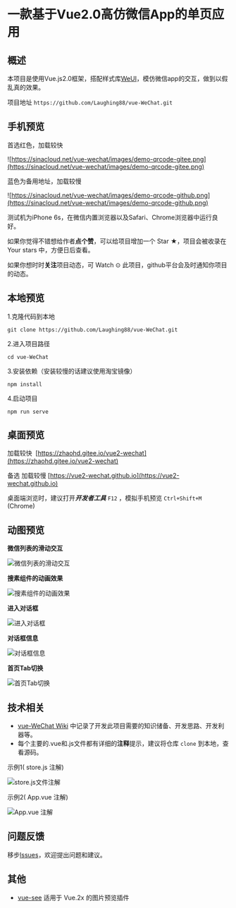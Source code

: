 # 一款基于Vue2.0高仿微信App的单页应用

## 概述

本项目是使用Vue.js2.0框架，搭配样式库[WeUI](https://weui.io/)，模仿微信app的交互，做到以假乱真的效果。

项目地址 `https://github.com/Laughing88/vue-WeChat.git`

## 手机预览

首选红色，加载较快

![https://sinacloud.net/vue-wechat/images/demo-qrcode-gitee.png](https://sinacloud.net/vue-wechat/images/demo-qrcode-gitee.png)

蓝色为备用地址，加载较慢

![https://sinacloud.net/vue-wechat/images/demo-qrcode-github.png](https://sinacloud.net/vue-wechat/images/demo-qrcode-github.png)

测试机为iPhone 6s，在微信内置浏览器以及Safari、Chrome浏览器中运行良好。

如果你觉得不错想给作者**点个赞**，可以给项目增加一个 Star ★，项目会被收录在 Your stars 中，方便日后查看。

如果你想时时**关注**项目动态，可 Watch ⊙ 此项目，github平台会及时通知你项目的动态。

## 本地预览

1.克隆代码到本地

``` 
git clone https://github.com/Laughing88/vue-WeChat.git
```

2.进入项目路径

``` 
cd vue-WeChat
```

3.安装依赖（安装较慢的话建议使用淘宝镜像）

``` 
npm install
```

4.启动项目

``` 
npm run serve
```

## 桌面预览

加载较快  [https://zhaohd.gitee.io/vue2-wechat](https://zhaohd.gitee.io/vue2-wechat)

备选 加载较慢 [https://vue2-wechat.github.io](https://vue2-wechat.github.io)

桌面端浏览时，建议打开***开发者工具*** `F12` ，模拟手机预览 `Ctrl+Shift+M` (Chrome)

## 动图预览

**微信列表的滑动交互**

![微信列表的滑动交互](./src/assets/images/gif/msg-operate.gif)

**搜素组件的动画效果**

![搜素组件的动画效果](./src/assets/images/gif/search-active.gif)

**进入对话框**

![进入对话框](./src/assets/images/gif/enter-dialogue.gif)

**对话框信息**

![对话框信息](./src/assets/images/gif/dialogue-operate.gif)

**首页Tab切换**

![首页Tab切换](./src/assets/images/gif/tab-switch.gif)

## 技术相关

* [vue-WeChat Wiki](https://github.com/zhaohaodang/vue-WeChat/wiki) 中记录了开发此项目需要的知识储备、开发思路、开发利器等。
* 每个主要的.vue和.js文件都有详细的**注释**提示，建议将仓库 `clone` 到本地，查看源码。 

示例1( store.js 注解)

![store.js文件注解](https://sinacloud.net/vue-wechat/images/screenshot/code-screenshot01.jpg)

示例2( App.vue 注解)

![App.vue 注解](https://sinacloud.net/vue-wechat/images/screenshot/code-screenshot02.jpg)

## 问题反馈

移步[Issues](https://github.com/zhaohaodang/vue-WeChat/issues)，欢迎提出问题和建议。

## 其他

* [vue-see](https://github.com/zhaohaodang/vue-see) 适用于 Vue.2x 的图片预览插件